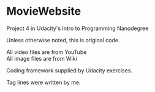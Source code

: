 # MovieWebsite
Project 4 in Udacity's Intro to Programming Nanodegree  
  
Unless otherwise noted, this is original code.  
  
All video files are from YouTube  
All image files are from Wiki  
  
Coding framework supplied by Udacity exercises.  
  
Tag lines were written by me.  

